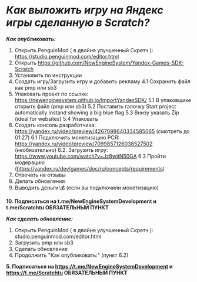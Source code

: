 # ***Как выложить игру на Яндекс игры сделанную в Scratch?***

***Как опубликовать:***
1. Открыть PenguinMod ( в двойне улучшенный Скретч ): 
https://studio.penguinmod.com/editor.html
2. Открыть https://github.com/NewEngineSystem/Yandex-Games-SDK-Scratch
3. Установить по инструкции
4. Создать игру/Загрузить игру и добавить рекламу
      4.1 Сохранить файл как pmp или sb3
5. Упаковать проект по ссылке: https://newenginesystem.github.io/ImportYandexSDK/
      5.1 В упаковщике открыть файл (pmp или sb3)
      5.2 Поставить галочку Start project automatically instand showing a big blue flag
      5.3 Внизу указать Zip (ideal for websites)
      5.4 Упаковать
6. Создать консоль разработчика:
https://yandex.ru/video/preview/4267098640334585065 (смотреть до 01:27)
       6.1 Подключить монетизацию РСЯ:
       https://yandex.ru/video/preview/7099857126038527502
(необязательно)
       6.2. Загрузить игру: https://www.youtube.com/watch?v=Jz8witN50GA
       6.3 Пройти модерацию (https://yandex.ru/dev/games/doc/ru/concepts/requirements)
7. Отвечать на отзывы
8. Делать обновления
9. Выводить деньги!💰 (если вы подключили монетизацию)

**10. Подписаться на t.me/NewEngineSystemDevelopment и t.me/Scratchtu 
ОБЯЗАТЕЛЬНЫЙ ПУНКТ**

***Как сделать обновление:***
1. Открыть PenguinMod ( в двойне улучшенный Скретч ):  
studio.penguinmod.com/editor.html
2. Загрузить pmp или sb3
3. Сделать обновление
4. Продолжить "Как опубликовать:" (пункт 6.2)

**5. Подписаться на https://t.me/NewEngineSystemDevelopment и https://t.me/Scratchtu
ОБЯЗАТЕЛЬНЫЙ ПУНКТ**
